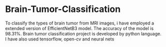 # Brain-Tumor-Classification
To classify the types of brain tumor from MRI images, i have employed a extended version of EfficientNetB3 model. The accuracy of the model is 98.31%. Brain tumor classification project is developed by python language. I have also used tensorflow, open-cv and neural nets
